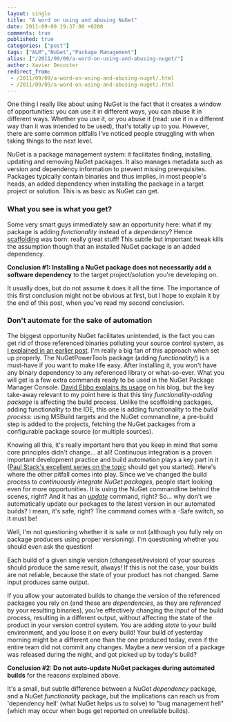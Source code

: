 ```yaml
---
layout: single
title: "A word on using and abusing NuGet"
date: 2011-09-09 19:37:00 +0200
comments: true
published: true
categories: ["post"]
tags: ["ALM","NuGet","Package Management"]
alias: ["/2011/09/09/a-word-on-using-and-abusing-nuget/"]
author: Xavier Decoster
redirect_from:
 - /2011/09/09/a-word-on-using-and-abusing-nuget/.html
 - /2011/09/09/a-word-on-using-and-abusing-nuget/.html
---
```

<p>One thing I really like about using NuGet is the fact that it creates a window of opportunities: you can use it in different ways, you can abuse it in different ways. Whether you use it, or you abuse it (read: use it in a different way than it was intended to be used), that's totally up to you. However, there are some common pitfalls I've noticed people struggling with when taking things to the next level.</p>

<p>NuGet is a package management system: it facilitates finding, installing, updating and removing NuGet packages. It also manages metadata such as version and dependency information to prevent missing prerequisites. Packages typically contain binaries and thus implies, in most people's heads, an added dependency when installing the package in a target project or solution. This is as basic as NuGet can get.</p>

<h3>What you see is what you get?</h3>

<p>Some very smart guys immediately saw an opportunity here: what if my package is adding <em>functionality</em> instead of a <em>dependency</em>? Hence <a href="http://blog.stevensanderson.com/2011/01/13/scaffold-your-aspnet-mvc-3-project-with-the-mvcscaffolding-package/" target="_blank">scaffolding</a> was born: really great stuff! This subtle but important tweak kills the assumption though that an installed NuGet package is an added dependency.</p>

<p><strong>Conclusion #1: Installing a NuGet package does not necessarily add a software dependency</strong> to the target project/solution you're developing on.</p>

<p>It usually does, but do not assume it does it all the time. The importance of this first conclusion might not be obvious at first, but I hope to explain it by the end of this post, when you've read my second conclusion.</p>

<h3>Don't automate for the sake of automation</h3>

<p>The biggest opportunity NuGet facilitates unintended, is the fact you can get rid of those referenced binaries polluting your source control system, as <a href="/post/2011/07/18/Continuous-Package-Integration-NuGet-vs-Source-Control.html" target="_blank">I explained in an earlier post</a>. I'm really a big fan of this approach when set up properly. The NuGetPowerTools package (adding <em>functionality!</em>) is a must-have if you want to make life easy. After installing it, you won't have any binary dependency to any referenced library or what-so-ever. What you will get is a few extra commands ready to be used in the NuGet Package Manager Console. <a href="http://blog.davidebbo.com/2011/08/easy-way-to-set-up-nuget-to-restore.html" target="_blank">David Ebbo explains its usage</a> on his blog, but the key take-away relevant to my point here is that this tiny <em>functionality-adding package</em> is affecting the build process. Unlike the scaffolding packages, adding functionality to the IDE, this one is adding functionality to the <em>build process</em>: using MSBuild targets and the NuGet commandline, a pre-build step is added to the projects, fetching the NuGet packages from a configurable package source (or multiple sources).</p>

<p>Knowing all this, it's really important here that you keep in mind that some core principles didn't change... at all! Continuous integration is a proven important development practice and build automation plays a key part in it (<a href="http://paulstack.co.uk/blog/post/How-to-get-started-with-CI.aspx" target="_blank">Paul Stack's excellent series on the topic</a> should get you started). Here's where the other pitfall comes into play. Since we've changed the build process to <em>continuously integrate NuGet packages</em>, people start looking even for more opportunities. It is using the NuGet commandline behind the scenes, right? And it has an <em><a href="http://docs.nuget.org/docs/reference/command-line-reference#Update_Command" target="_blank">update</a></em> command, right? So... why don't we automatically update our packages to the latest version in our automated builds? I mean, it's safe, right? The command comes with a -Safe switch, so it must be!</p>

<p>Well, I'm not questioning whether it is safe or not (although you fully rely on package producers using proper versioning). I'm questioning whether you should even ask the question! </p>

<p>Each build of a given single version (changeset/revision) of your sources should produce the same result, always! If this is not the case, your builds are not reliable, because the state of your product has not changed. Same input produces same output.</p>

<p>If you allow your automated builds to change the version of the referenced packages you rely on (and these are <em>dependencies</em>, as they are <em>referenced</em> by your resulting binaries), you're effectively changing the <em>input</em> of the build process, resulting in a different output, without affecting the state of the product in your version control system. You are adding <em>state</em> to your build environment, and you loose it on every build! Your build of yesterday morning might be a different one than the one produced today, even if the entire team did not commit any changes. Maybe a new version of a package was released during the night, and got picked up by today's build?</p>

<p><strong>Conclusion #2: Do not auto-update NuGet packages during automated builds</strong> for the reasons explained above.</p>

<p>It's a small, but subtle difference between a NuGet <em>dependency</em> package, and a NuGet <em>functionality</em> package, but the implications can reach us from 'dependency hell' (what NuGet helps us to solve) to "bug management hell" (which may occur when bugs get reported on unreliable builds).</p>
